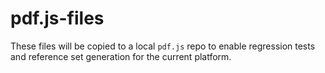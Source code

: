 # pdf.js-files

These files will be copied to a local `pdf.js` repo to enable regression tests and reference set generation for the current platform.
